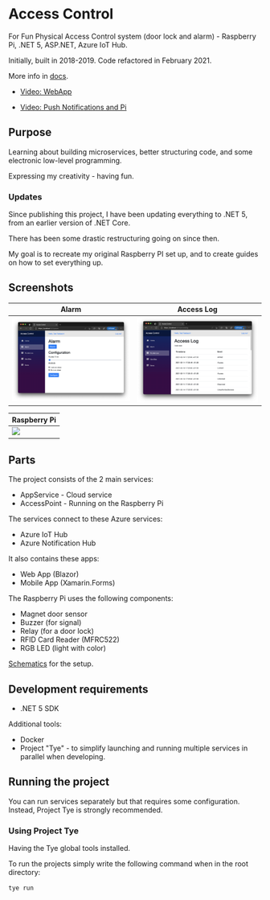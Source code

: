 # Access Control

For Fun Physical Access Control system (door lock and alarm) - Raspberry Pi, .NET 5, ASP.NET, Azure IoT Hub.

Initially, built in 2018-2019. Code refactored in February 2021.

More info in [docs](/docs).

* [Video: WebApp](https://www.youtube.com/watch?v=VlSKTeJASYc)

* [Video: Push Notifications and Pi](https://www.youtube.com/watch?v=9nb2P9FmH2Y)

## Purpose

Learning about building microservices, better structuring code, and some electronic low-level programming.

Expressing my creativity - having fun.

### Updates

Since publishing this project, I have been updating everything to .NET 5, from an earlier version of .NET Core.

There has been some drastic restructuring going on since then.

My goal is to recreate my original Raspberry PI set up, and to create guides on how to set everything up.

## Screenshots

| Alarm         | Access Log    |
| ------------- | --------------|
| <img src="/images/screenshots/webapp-alarm.png" style="max-height: 450px"  />             | <img src="/images/screenshots/webapp-accesslog.png" style="max-height: 450px"  />   |

| Raspberry Pi  |
| ------------- |
| <img src="/images/photos/pi.jpeg" style="max-height: 450px" />  |

## Parts

The project consists of the 2 main services:
* AppService - Cloud service
* AccessPoint - Running on the Raspberry Pi

The services connect to these Azure services:
* Azure IoT Hub
* Azure Notification Hub

It also contains these apps: 
* Web App (Blazor)
* Mobile App (Xamarin.Forms)

The Raspberry Pi uses the following components:
* Magnet door sensor
* Buzzer (for signal)
* Relay (for a door lock)
* RFID Card Reader (MFRC522) 
* RGB LED (light with color)

[Schematics](/docs/raspberry-pi/schematics.md) for the setup.

## Development requirements

* .NET 5 SDK

Additional tools:

* Docker
* Project "Tye" - to simplify launching and running multiple services in parallel when developing.

## Running the project

You can run services separately but that requires some configuration. Instead, Project Tye is strongly recommended.

### Using Project Tye

Having the Tye global tools installed.

To run the projects simply write the following command when in the root directory:

```
tye run
```